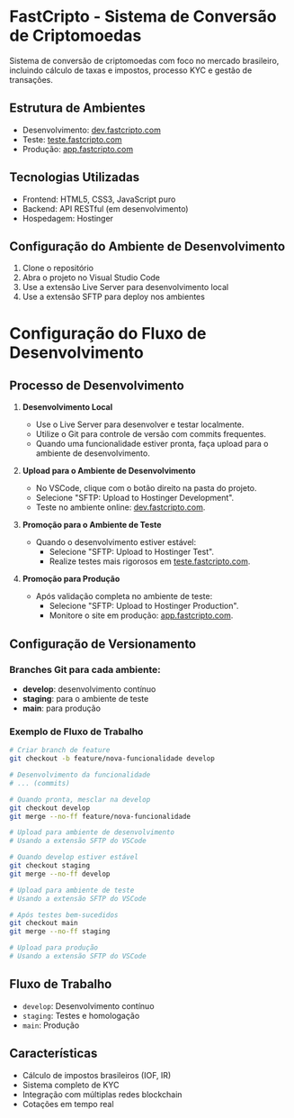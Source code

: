 # FastCripto - Sistema de Conversão de Criptomoedas

Sistema de conversão de criptomoedas com foco no mercado brasileiro, incluindo cálculo de taxas e impostos, processo KYC e gestão de transações.

## Estrutura de Ambientes

- Desenvolvimento: [dev.fastcripto.com](https://dev.fastcripto.com)
- Teste: [teste.fastcripto.com](https://teste.fastcripto.com)
- Produção: [app.fastcripto.com](https://app.fastcripto.com)

## Tecnologias Utilizadas

- Frontend: HTML5, CSS3, JavaScript puro
- Backend: API RESTful (em desenvolvimento)
- Hospedagem: Hostinger

## Configuração do Ambiente de Desenvolvimento

1. Clone o repositório
2. Abra o projeto no Visual Studio Code
3. Use a extensão Live Server para desenvolvimento local
4. Use a extensão SFTP para deploy nos ambientes

# Configuração do Fluxo de Desenvolvimento

## Processo de Desenvolvimento

1. **Desenvolvimento Local**
   - Use o Live Server para desenvolver e testar localmente.
   - Utilize o Git para controle de versão com commits frequentes.
   - Quando uma funcionalidade estiver pronta, faça upload para o ambiente de desenvolvimento.

2. **Upload para o Ambiente de Desenvolvimento**
   - No VSCode, clique com o botão direito na pasta do projeto.
   - Selecione "SFTP: Upload to Hostinger Development".
   - Teste no ambiente online: [dev.fastcripto.com](http://dev.fastcripto.com).

3. **Promoção para o Ambiente de Teste**
   - Quando o desenvolvimento estiver estável:
     - Selecione "SFTP: Upload to Hostinger Test".
     - Realize testes mais rigorosos em [teste.fastcripto.com](http://teste.fastcripto.com).

4. **Promoção para Produção**
   - Após validação completa no ambiente de teste:
     - Selecione "SFTP: Upload to Hostinger Production".
     - Monitore o site em produção: [app.fastcripto.com](http://app.fastcripto.com).

## Configuração de Versionamento

### Branches Git para cada ambiente:
- **develop**: desenvolvimento contínuo
- **staging**: para o ambiente de teste
- **main**: para produção

### Exemplo de Fluxo de Trabalho

```bash
# Criar branch de feature
git checkout -b feature/nova-funcionalidade develop

# Desenvolvimento da funcionalidade
# ... (commits)

# Quando pronta, mesclar na develop
git checkout develop
git merge --no-ff feature/nova-funcionalidade

# Upload para ambiente de desenvolvimento
# Usando a extensão SFTP do VSCode

# Quando develop estiver estável
git checkout staging
git merge --no-ff develop

# Upload para ambiente de teste
# Usando a extensão SFTP do VSCode

# Após testes bem-sucedidos
git checkout main
git merge --no-ff staging

# Upload para produção
# Usando a extensão SFTP do VSCode
```

## Fluxo de Trabalho

- `develop`: Desenvolvimento contínuo
- `staging`: Testes e homologação
- `main`: Produção

## Características

- Cálculo de impostos brasileiros (IOF, IR)
- Sistema completo de KYC
- Integração com múltiplas redes blockchain
- Cotações em tempo real
